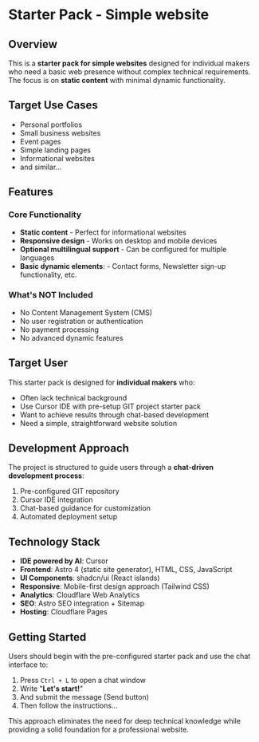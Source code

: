 # Starter Pack - Simple website

## Overview

This is a **starter pack for simple websites** designed for individual makers who need a basic web presence without complex technical requirements. The focus is on **static content** with minimal dynamic functionality.

## Target Use Cases

- Personal portfolios
- Small business websites
- Event pages
- Simple landing pages
- Informational websites
- and similar...

## Features

### Core Functionality

- **Static content** - Perfect for informational websites
- **Responsive design** - Works on desktop and mobile devices
- **Optional multilingual support** - Can be configured for multiple languages
- **Basic dynamic elements**: - Contact forms, Newsletter sign-up functionality, etc.

### What's NOT Included

- No Content Management System (CMS)
- No user registration or authentication
- No payment processing
- No advanced dynamic features

## Target User

This starter pack is designed for **individual makers** who:

- Often lack technical background
- Use Cursor IDE with pre-setup GIT project starter pack
- Want to achieve results through chat-based development
- Need a simple, straightforward website solution

## Development Approach

The project is structured to guide users through a **chat-driven development process**:

1. Pre-configured GIT repository
2. Cursor IDE integration
3. Chat-based guidance for customization
4. Automated deployment setup

## Technology Stack

- **IDE powered by AI**: Cursor
- **Frontend**: Astro 4 (static site generator), HTML, CSS, JavaScript
- **UI Components**: shadcn/ui (React islands)
- **Responsive**: Mobile-first design approach (Tailwind CSS)
- **Analytics**: Cloudflare Web Analytics
- **SEO**: Astro SEO integration + Sitemap
- **Hosting**: Cloudflare Pages

## Getting Started

Users should begin with the pre-configured starter pack and use the chat interface to:

1. Press `Ctrl + L` to open a chat window
2. Write "**Let's start!**"
3. And submit the message (Send button)
4. Then follow the instructions...

This approach eliminates the need for deep technical knowledge while providing a solid foundation for a professional website.
